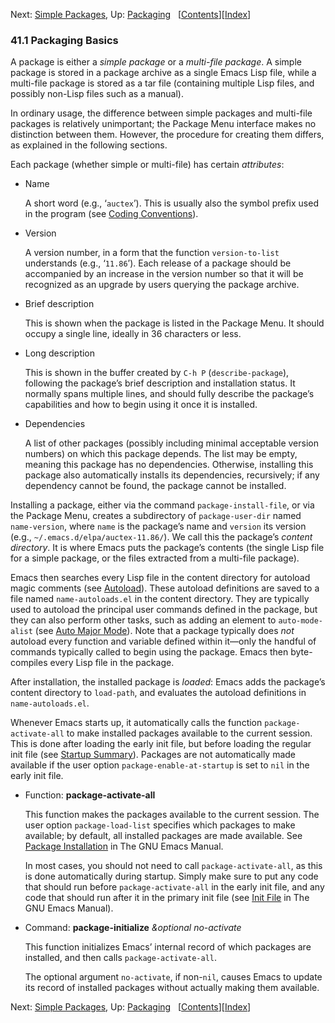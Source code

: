 <!-- This is the GNU Emacs Lisp Reference Manual
corresponding to Emacs version 27.2.

Copyright (C) 1990-1996, 1998-2021 Free Software Foundation,
Inc.

Permission is granted to copy, distribute and/or modify this document
under the terms of the GNU Free Documentation License, Version 1.3 or
any later version published by the Free Software Foundation; with the
Invariant Sections being "GNU General Public License," with the
Front-Cover Texts being "A GNU Manual," and with the Back-Cover
Texts as in (a) below.  A copy of the license is included in the
section entitled "GNU Free Documentation License."

(a) The FSF's Back-Cover Text is: "You have the freedom to copy and
modify this GNU manual.  Buying copies from the FSF supports it in
developing GNU and promoting software freedom." -->

<!-- Created by GNU Texinfo 6.7, http://www.gnu.org/software/texinfo/ -->

Next: [Simple Packages](Simple-Packages.html), Up: [Packaging](Packaging.html)   \[[Contents](index.html#SEC_Contents "Table of contents")]\[[Index](Index.html "Index")]

### 41.1 Packaging Basics

A package is either a *simple package* or a *multi-file package*. A simple package is stored in a package archive as a single Emacs Lisp file, while a multi-file package is stored as a tar file (containing multiple Lisp files, and possibly non-Lisp files such as a manual).

In ordinary usage, the difference between simple packages and multi-file packages is relatively unimportant; the Package Menu interface makes no distinction between them. However, the procedure for creating them differs, as explained in the following sections.

Each package (whether simple or multi-file) has certain *attributes*:

*   Name

    A short word (e.g., ‘`auctex`’). This is usually also the symbol prefix used in the program (see [Coding Conventions](Coding-Conventions.html)).

*   Version

    A version number, in a form that the function `version-to-list` understands (e.g., ‘`11.86`’). Each release of a package should be accompanied by an increase in the version number so that it will be recognized as an upgrade by users querying the package archive.

*   Brief description

    This is shown when the package is listed in the Package Menu. It should occupy a single line, ideally in 36 characters or less.

*   Long description

    This is shown in the buffer created by `C-h P` (`describe-package`), following the package’s brief description and installation status. It normally spans multiple lines, and should fully describe the package’s capabilities and how to begin using it once it is installed.

*   Dependencies

    A list of other packages (possibly including minimal acceptable version numbers) on which this package depends. The list may be empty, meaning this package has no dependencies. Otherwise, installing this package also automatically installs its dependencies, recursively; if any dependency cannot be found, the package cannot be installed.

Installing a package, either via the command `package-install-file`, or via the Package Menu, creates a subdirectory of `package-user-dir` named `name-version`, where `name` is the package’s name and `version` its version (e.g., `~/.emacs.d/elpa/auctex-11.86/`). We call this the package’s *content directory*. It is where Emacs puts the package’s contents (the single Lisp file for a simple package, or the files extracted from a multi-file package).

Emacs then searches every Lisp file in the content directory for autoload magic comments (see [Autoload](Autoload.html)). These autoload definitions are saved to a file named `name-autoloads.el` in the content directory. They are typically used to autoload the principal user commands defined in the package, but they can also perform other tasks, such as adding an element to `auto-mode-alist` (see [Auto Major Mode](Auto-Major-Mode.html)). Note that a package typically does *not* autoload every function and variable defined within it—only the handful of commands typically called to begin using the package. Emacs then byte-compiles every Lisp file in the package.

After installation, the installed package is *loaded*: Emacs adds the package’s content directory to `load-path`, and evaluates the autoload definitions in `name-autoloads.el`.

Whenever Emacs starts up, it automatically calls the function `package-activate-all` to make installed packages available to the current session. This is done after loading the early init file, but before loading the regular init file (see [Startup Summary](Startup-Summary.html)). Packages are not automatically made available if the user option `package-enable-at-startup` is set to `nil` in the early init file.

*   Function: **package-activate-all**

    This function makes the packages available to the current session. The user option `package-load-list` specifies which packages to make available; by default, all installed packages are made available. See [Package Installation](https://www.gnu.org/software/emacs/manual/html_node/emacs/Package-Installation.html#Package-Installation) in The GNU Emacs Manual.

    In most cases, you should not need to call `package-activate-all`, as this is done automatically during startup. Simply make sure to put any code that should run before `package-activate-all` in the early init file, and any code that should run after it in the primary init file (see [Init File](https://www.gnu.org/software/emacs/manual/html_node/emacs/Init-File.html#Init-File) in The GNU Emacs Manual).

<!---->

*   Command: **package-initialize** *\&optional no-activate*

    This function initializes Emacs’ internal record of which packages are installed, and then calls `package-activate-all`.

    The optional argument `no-activate`, if non-`nil`, causes Emacs to update its record of installed packages without actually making them available.

Next: [Simple Packages](Simple-Packages.html), Up: [Packaging](Packaging.html)   \[[Contents](index.html#SEC_Contents "Table of contents")]\[[Index](Index.html "Index")]
